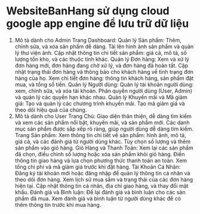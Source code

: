  # WebsiteBanHang sử dụng cloud google app engine để lưu trữ dữ liệu 
1. Mô tả dành cho Admin
Trang Dashboard:
Quản lý Sản phẩm:
    Thêm, chỉnh sửa, và xóa sản phẩm dễ dàng.
    Tải lên hình ảnh sản phẩm và quản lý thư viện ảnh.
    Cập nhật thông tin chi tiết sản phẩm: giá cả, mô tả, số lượng tồn kho, và các thuộc tính khác.
Quản lý Đơn hàng:
    Xem và xử lý đơn hàng mới, đơn hàng đang chờ xử lý, và đơn hàng đã hoàn tất.
    Cập nhật trạng thái đơn hàng và thông báo cho khách hàng về tình trạng đơn hàng của họ.
    Xem chi tiết đơn hàng: thông tin khách hàng, sản phẩm đặt mua, và tổng số tiền.
Quản lý Người dùng:
    Quản lý tài khoản người dùng: xem, chỉnh sửa, và xóa tài khoản.
    Phân quyền người dùng (User, Admin) và quản lý các quyền hạn khác nhau.
Quản lý Khuyến mãi và Mã giảm giá:
    Tạo và quản lý các chương trình khuyến mãi.
    Tạo mã giảm giá và theo dõi hiệu quả của chúng.
2. Mô tả dành cho User
Trang Chủ:
    Giao diện thân thiện, dễ dàng tìm kiếm và xem các sản phẩm nổi bật, khuyến mãi, và sản phẩm mới.
    Các danh mục sản phẩm được sắp xếp rõ ràng, giúp người dùng dễ dàng tìm kiếm.
Trang Sản phẩm:
    Xem thông tin chi tiết về sản phẩm: hình ảnh, mô tả, giá cả, và các đánh giá từ người dùng khác.
    Tùy chọn số lượng và thêm sản phẩm vào giỏ hàng.
Giỏ Hàng và Thanh Toán:
    Xem lại các sản phẩm đã chọn, điều chỉnh số lượng hoặc xóa sản phẩm khỏi giỏ hàng.
    Điền thông tin giao hàng và lựa chọn phương thức thanh toán an toàn.
    Xem tổng chi phí và mã giảm giá trước khi đặt hàng.
Tài Khoản Cá Nhân:
    Đăng ký tài khoản mới hoặc đăng nhập để quản lý thông tin cá nhân và theo dõi đơn hàng.
    Xem lịch sử mua sắm và trạng thái của các đơn hàng hiện tại.
    Cập nhật thông tin cá nhân, địa chỉ giao hàng, và thay đổi mật khẩu.
Đánh giá và Bình luận:
Để lại đánh giá và bình luận cho các sản phẩm đã mua.
Xem đánh giá và bình luận từ người dùng khác để có thêm thông tin trước khi mua hàng.
